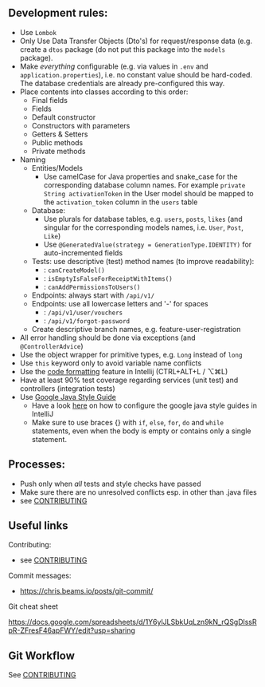 ## Development rules:

- Use `Lombok`
- Only Use Data Transfer Objects (Dto's) for request/response data (e.g. create a `dtos` package (do not put this package into the `models` package).
- Make *everything* configurable (e.g. via values in `.env` and `application.properties`), i.e. no constant value should be hard-coded. The database credentials are already pre-configured this way.
- Place contents into classes according to this order:
    - Final fields
    - Fields
    - Default constructor
    - Constructors with parameters
    - Getters & Setters
    - Public methods
    - Private methods
- Naming
    - Entities/Models
        - Use camelCase for Java properties and snake_case for the corresponding database column names. For example `private String activationToken` in the User model should be mapped to the `activation_token` column in the `users` table
    - Database:
        - Use plurals for database tables, e.g. `users`, `posts`, `likes` (and singular for the corresponding models names, i.e. `User`, `Post`, `Like`)
        - Use `@GeneratedValue(strategy = GenerationType.IDENTITY)` for auto-incremented fields
    - Tests: use descriptive (test) method names (to improve readability):
        - : `canCreateModel()`
        - : `isEmptyIsFalseForReceiptWithItems()`
        - : `canAddPermissionsToUsers()`
    - Endpoints: always start with `/api/v1/`
    - Endpoints: use all lowercase letters and '-' for spaces
        - : `/api/v1/user/vouchers`
        - : `/api/v1/forgot-password`
    - Create descriptive branch names, e.g. feature-user-registration
- All error handling should be done via exceptions (and `@ControllerAdvice`)
- Use the object wrapper for primitive types, e.g. `Long` instead of `long`
- Use `this` keyword only to avoid variable name conflicts
- Use the [code formatting](https://blog.jetbrains.com/idea/2020/06/code-formatting/) feature in Intellij (CTRL+ALT+L / ⌥⌘L)
- Have at least 90% test coverage regarding services (unit test) and controllers (integration tests)
- Use [Google Java Style Guide](https://google.github.io/styleguide/javaguide.html)
    - Have a look [here](https://stackoverflow.com/questions/42979700/how-to-configure-google-java-code-formatter-in-intellij-idea-17) on how to configure the google java style guides in IntelliJ
    - Make sure to use braces {} with `if`, `else`, `for`, `do` and `while` statements, even when the body is empty or contains only a single statement.


## Processes:
- Push only when *all* tests and style checks have passed
- Make sure there are no unresolved conflicts esp. in other than .java files
- see [CONTRIBUTING](CONTRIBUTING.md)

## Useful links

Contributing:

- see [CONTRIBUTING](CONTRIBUTING.md)

Commit messages:

- https://chris.beams.io/posts/git-commit/

Git cheat sheet

https://docs.google.com/spreadsheets/d/1Y6ylJLSbkUqLzn9kN_rQSgDlssRpR-ZFresF46apFWY/edit?usp=sharing

## Git Workflow

See [CONTRIBUTING](CONTRIBUTING.md)
